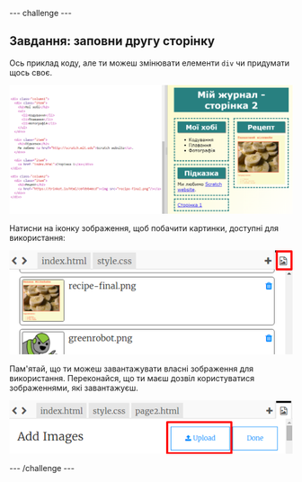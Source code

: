 --- challenge ---

## Завдання: заповни другу сторінку

Ось приклад коду, але ти можеш змінювати елементи `div` чи придумати щось своє.

![знімок екрана](images/magazine-page2-challenge.png)

Натисни на іконку зображення, щоб побачити картинки, доступні для використання:

![знімок екрана](images/magazine-images.png)

Пам'ятай, що ти можеш завантажувати власні зображення для використання. Переконайся, що ти маєш дозвіл користуватися зображеннями, які завантажуєш.

![знімок екрана](images/magazine-upload-images.png)

--- /challenge ---